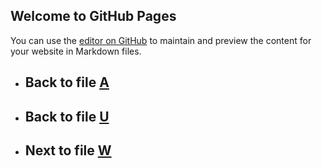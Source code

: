 ## Welcome to GitHub Pages

You can use the [editor on GitHub](https://github.com/samuelbetio/alphabet.file/edit/master/A/B/C/D/E/F/G/H/I/J/K/L/M/N/O/P/Q/R/S/T/U/V/README.md) to maintain and preview the content for your website in Markdown files.

- ## **Back** to file [A](../../../../../../../../../../../../../../../../../../../../../../README.md)

- ## **Back** to file [U](../)
- ## **Next** to file [W](W/)



